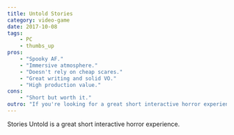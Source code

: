 ```yaml
---
title: Untold Stories
category: video-game
date: 2017-10-08
tags:
    - PC
    - thumbs_up
pros:
    - "Spooky AF."
    - "Immersive atmosphere."
    - "Doesn't rely on cheap scares."
    - "Great writing and solid VO."
    - "High production value."
cons:
    - "Short but worth it."
outro: "If you're looking for a great short interactive horror experience then you can hardly go wrong with Stories Untold."
---
```

Stories Untold is a great short interactive horror experience.

